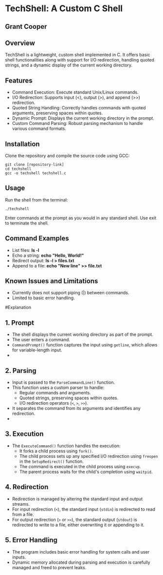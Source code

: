# TechShell: A Custom C Shell
## Grant Cooper
## Overview
TechShell is a lightweight, custom shell implemented in C. It offers basic shell functionalities along with support for I/O redirection, handling quoted strings, and a dynamic display of the current working directory.

## Features
- Command Execution: Execute standard Unix/Linux commands.
- I/O Redirection: Supports input (<), output (>), and append (>>) redirection.
- Quoted String Handling: Correctly handles commands with quoted arguments, preserving spaces within quotes.
- Dynamic Prompt: Displays the current working directory in the prompt.
- Custom Command Parsing: Robust parsing mechanism to handle various command formats.

## Installation
Clone the repository and compile the source code using GCC:
````
git clone [repository-link]
cd techshell
gcc -o techshell techshell.c
````
## Usage
Run the shell from the terminal:
````
./techshell
````
Enter commands at the prompt as you would in any standard shell. Use exit to terminate the shell.

## Command Examples
- List files: **ls -l**
- Echo a string: **echo "Hello, World!"**
- Redirect output: **ls -l > files.txt**
- Append to a file: **echo "New line" >> file.txt**
## Known Issues and Limitations
- Currently does not support piping (|) between commands.
- Limited to basic error handling.


#Explanation
## 1. Prompt
- The shell displays the current working directory as part of the prompt.
- The user enters a command.
- `CommandPrompt()` function captures the input using `getline`, which allows for variable-length input.
- 
## 2. Parsing
- Input is passed to the `ParseCommandLine()` function.
- This function uses a custom parser to handle:
  - Regular commands and arguments.
  - Quoted strings, preserving spaces within quotes.
  - I/O redirection operators (`<`, `>`, `>>`).
- It separates the command from its arguments and identifies any redirection.
- 
## 3. Execution
- The `ExecuteCommand()` function handles the execution:
  - It forks a child process using `fork()`.
  - The child process sets up any specified I/O redirection using `freopen` in the `SetupRedirect()` function.
  - The command is executed in the child process using `execvp`.
  - The parent process waits for the child's completion using `waitpid`.

## 4. Redirection
- Redirection is managed by altering the standard input and output streams.
- For input redirection (`<`), the standard input (`stdin`) is redirected to read from a file.
- For output redirection (`>` or `>>`), the standard output (`stdout`) is redirected to write to a file, either overwriting it or appending to it.

## 5. Error Handling
- The program includes basic error handling for system calls and user inputs.
- Dynamic memory allocated during parsing and execution is carefully managed and freed to prevent leaks.

